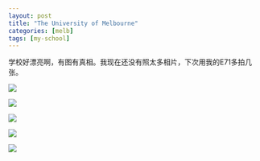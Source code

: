 ```yaml
---
layout: post
title: "The University of Melbourne"
categories: [melb]
tags: [my-school]
---
```


学校好漂亮啊，有图有真相。我现在还没有照太多相片，下次用我的E71多拍几张。

![](https://lh5.googleusercontent.com/-zNjMwDMHf90/T3l0doDhp-I/AAAAAAAAANM/DOYXCMQxN0s/s400/19072010.jpg)

![](https://lh5.googleusercontent.com/-M0A5Wfyk3dk/T3l0d-7wncI/AAAAAAAAANQ/Ne02wNM2_nY/s400/20072010002.jpg)


![](https://lh6.googleusercontent.com/-rEtMEmFnSWo/T3l0dja-zyI/AAAAAAAAANU/YURXzc74Z1k/s400/21072010004.jpg)

![](https://lh5.googleusercontent.com/-lrFFeCdo120/T3l0grhNizI/AAAAAAAAANk/6knMtEe_ftA/s400/21072010005.jpg)

![](https://lh4.googleusercontent.com/-H_ykzp3ajE8/T3l0h6oLSXI/AAAAAAAAANw/5B9kU4DFD3w/s400/21072010006.jpg)
